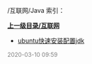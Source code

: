 /互联网/Java 索引：


**[上一级目录/互联网](/互联网/index.md)**

- [ubuntu快速安装配置jdk](/互联网/Java/ubuntu快速安装配置jdk.md)


<font size=2 color='grey'> 2020-03-10 09:59 </font>